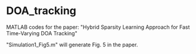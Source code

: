 # DOA_tracking

MATLAB codes for the paper: "Hybrid Sparsity Learning Approach for Fast Time-Varying DOA Tracking"

"Simulation1_Fig5.m" will generate Fig. 5 in the paper. 
